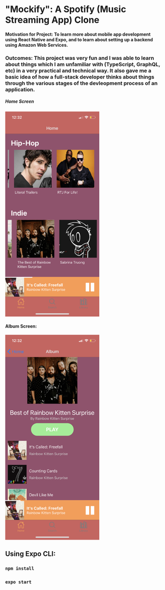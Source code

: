 # "Mockify": A Spotify (Music Streaming App) Clone 
#### Motivation for Project: To learn more about mobile app development using React Native and Expo, and to learn about setting up a backend using Amazon Web Services.
### Outcomes: This project was very fun and I was able to learn about things which I am unfamiliar with (TypeScript, GraphQL, etc) in a very practical and technical way. It also gave me a basic idea of how a full-stack developer thinks about things through the various stages of the devleopment process of an application.

##### Home Screen
<img src="IMG_5146.PNG" alt="homescreen" width="300">

#### Album Screen:
<img src="IMG_5145.PNG" alt="albumscreen" width="300">


## Using Expo CLI:
### `npm install`
### `expo start`

